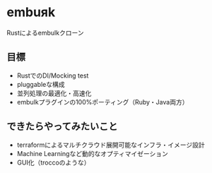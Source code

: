 # embuяk
Rustによるembulkクローン

## 目標
- RustでのDI/Mocking test
- pluggableな構成
- 並列処理の最適化・高速化
- embulkプラグインの100%ポーティング（Ruby・Java両方）

## できたらやってみたいこと
- terraformによるマルチクラウド展開可能なインフラ・イメージ設計
- Machine Learningなど動的なオプティマイゼーション
- GUI化（troccoのような）
